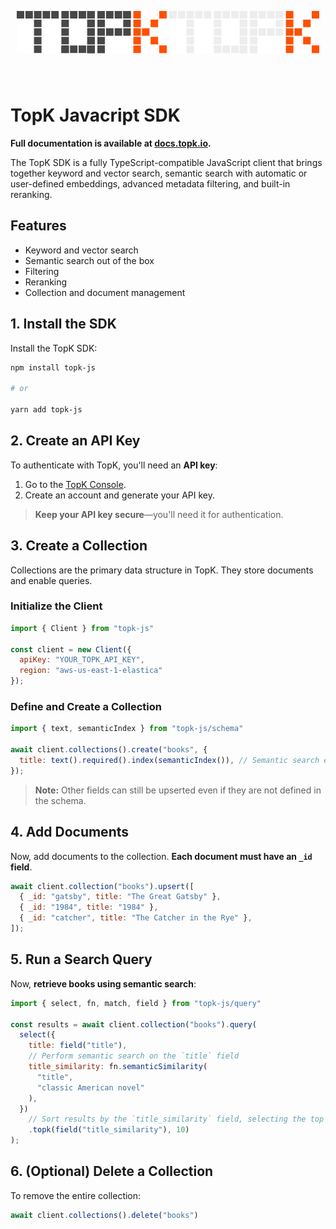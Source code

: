 <p align="center" style="padding: 40px 0;">
  <img src="../assets/topk-logo-light.svg#gh-light-mode-only">
  <img src="../assets/topk-logo-dark.svg#gh-dark-mode-only">
</p>

# TopK Javacript SDK

**Full documentation is available at [docs.topk.io](https://docs.topk.io).**

The TopK SDK is a fully TypeScript-compatible JavaScript client that brings together keyword and vector search, semantic search with automatic or user-defined embeddings, advanced metadata filtering, and built-in reranking.

## Features

- Keyword and vector search
- Semantic search out of the box
- Filtering
- Reranking
- Collection and document management

## 1. Install the SDK

Install the TopK SDK:

```bash
npm install topk-js

# or

yarn add topk-js
```

## 2. Create an API Key

To authenticate with TopK, you'll need an **API key**:

1. Go to the <a href="https://console.topk.io" target="_blank">TopK Console</a>.
2. Create an account and generate your API key.

> **Keep your API key secure**—you'll need it for authentication.

## 3. Create a Collection

Collections are the primary data structure in TopK. They store documents and enable queries.

### **Initialize the Client**

```javascript
import { Client } from "topk-js"

const client = new Client({
  apiKey: "YOUR_TOPK_API_KEY",
  region: "aws-us-east-1-elastica"
});
```

### **Define and Create a Collection**

```javascript
import { text, semanticIndex } from "topk-js/schema"

await client.collections().create("books", {
  title: text().required().index(semanticIndex()), // Semantic search enabled on `title`
});
```

> **Note:** Other fields can still be upserted even if they are not defined in the schema.

## 4. Add Documents

Now, add documents to the collection. **Each document must have an `_id` field**.

```javascript
await client.collection("books").upsert([
  { _id: "gatsby", title: "The Great Gatsby" },
  { _id: "1984", title: "1984" },
  { _id: "catcher", title: "The Catcher in the Rye" },
]);
```

## 5. Run a Search Query

Now, **retrieve books using semantic search**:

```javascript
import { select, fn, match, field } from "topk-js/query"

const results = await client.collection("books").query(
  select({
    title: field("title"),
    // Perform semantic search on the `title` field
    title_similarity: fn.semanticSimilarity(
      "title",
      "classic American novel"
    ),
  })
    // Sort results by the `title_similarity` field, selecting the top 10 results
    .topk(field("title_similarity"), 10)
);
```

## 6. (Optional) Delete a Collection

To remove the entire collection:

```javascript
await client.collections().delete("books")
```
